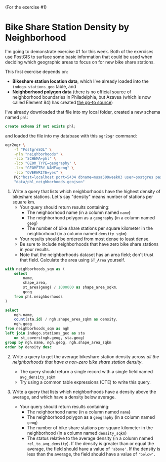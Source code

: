 (For the exercise #1)

# Bike Share Station Density by Neighborhood

I'm going to demonstrate exercise #1 for this week. Both of the exercises use PostGIS to surface some basic information that could be used when deciding which geographic areas to focus on for new bike share stations.

This first exercise depends on:
* **Bikeshare station location data**, which I've already loaded into the `indego.stations_geo` table, and
* **Neighborhood polygon data** (there is no official source of neighborhood boundaries in Philadelphia, but Azavea (which is now called Element 84) has created [the go-to source](https://github.com/azavea/geo-data/tree/master/Neighborhoods_Philadelphia))

I've already downloaded that file into my local folder, created a new schema named `phl`:

```sql
create schema if not exists phl;
```

and loaded the file into my database with this `ogr2ogr` command:

```bash
ogr2ogr \
    -f "PostgreSQL" \
    -nln "neighborhoods" \
    -lco "SCHEMA=phl" \
    -lco "GEOM_TYPE=geography" \
    -lco "GEOMETRY_NAME=geog" \
    -lco "OVERWRITE=yes" \
    PG:"host=localhost port=5434 dbname=musa509week03 user=postgres password=postgres" \
    "data/phl_neighborhoods.geojson"
```

1.  Write a query that lists which neighborhoods have the highest density of bikeshare stations. Let's say "density" means number of stations per square km.
    * Your query should return results containing:
      * The neighborhood name (in a column named `name`)
      * The neighborhood polygon as a `geography` (in a column named `geog`)
      * The number of bike share stations per square kilometer in the neighborhood (in a column named `density_sqkm`)
    * Your results should be ordered from most dense to least dense.
    * Be sure to include neighborhoods that have zero bike share stations in your results.
    * Note that the neighborhoods dataset has an area field; don't trust that field. Calculate the area using `ST_Area` yourself.

```sql
with neighborhoods_sqm as (
    select 
        name,
        shape_area, 
        st_area(geog) / 1000000 as shape_area_sqkm,
        geog
    from phl.neighborhoods
)

select
    ngh.name,
    count(sta.id) / ngh.shape_area_sqkm as density,
    ngh.geog
from neighborhoods_sqm as ngh
left join indego.stations_geo as sta
    on st_covers(ngh.geog, sta.geog)
group by ngh.name, ngh.geog, ngh.shape_area_sqkm
order by density desc
```

2.  Write a query to get the average bikeshare station density across _all the neighborhoods that have a non-zero bike share station density_.
    * The query should return a single record with a single field named `avg_density_sqkm`
    * Try using a common table expressions (CTE) to write this query.

3.  Write a query that lists which neighborhoods have a density above the average, and which have a density below average.
    * Your query should return results containing:
      * The neighborhood name (in a column named `name`)
      * The neighborhood polygon as a `geography` (in a column named `geog`)
      * The number of bike share stations per square kilometer in the neighborhood (in a column named `density_sqkm`)
      * The status relative to the average density (in a column named `rel_to_avg_density`). If the density is greater than or equal the average, the field should have a value of `'above'`. If the density is less than the average, the field should have a value of `'below'`.
